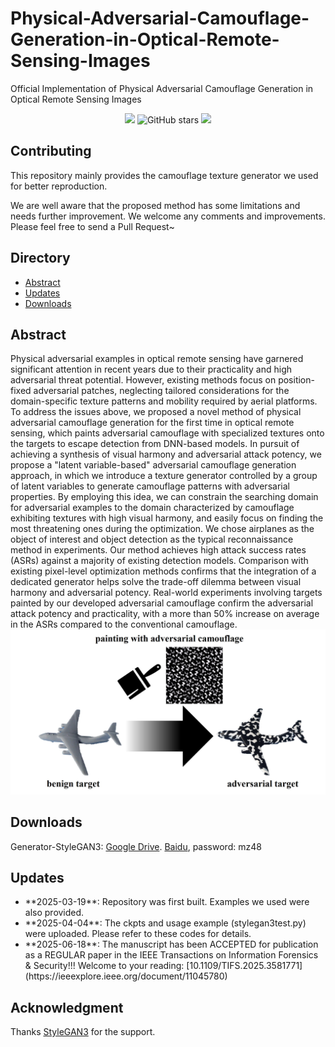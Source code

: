 # Physical-Adversarial-Camouflage-Generation-in-Optical-Remote-Sensing-Images
Official Implementation of Physical Adversarial Camouflage Generation in Optical Remote Sensing Images

<div align="center">


![](https://komarev.com/ghpvc/?username=PhysicsAttack&label=visitors)
![GitHub stars](https://badgen.net/github/stars/Arknightpzb/Physical-Adversarial-Camouflage-Generation-in-Optical-Remote-Sensing-Images)
[![](https://img.shields.io/badge/license-MIT-green)](#License)

</div>


## Contributing

This repository mainly provides the camouflage texture generator we used for better reproduction.

We are well aware that the proposed method has some limitations and needs further improvement. We welcome any comments and improvements. Please feel free to send a Pull Request~

## Directory
+ [Abstract](#Abstract)
+ [Updates](#Updates)
+ [Downloads](#Downloads)
## Abstract
Physical adversarial examples in optical remote sensing have garnered significant attention in recent years due to their practicality and high adversarial threat potential. However, existing methods focus on position-fixed adversarial patches, neglecting tailored considerations for the domain-specific texture patterns and mobility required by aerial platforms. To address the issues above, we proposed a novel method of physical adversarial camouflage generation for the first time in optical remote sensing, which paints adversarial camouflage with specialized textures onto the targets to escape detection from DNN-based models. In pursuit of achieving a synthesis of visual harmony and adversarial attack potency, we propose a "latent variable-based" adversarial camouflage generation approach, in which we introduce a texture generator controlled by a group of latent variables to generate camouflage patterns with adversarial properties. By employing this idea, we can constrain the searching domain for adversarial examples to the domain characterized by camouflage exhibiting textures with high visual harmony, and easily focus on finding the most threatening ones during the optimization. We chose airplanes as the object of interest and object detection as the typical reconnaissance method in experiments. Our method achieves high attack success rates (ASRs) against a majority of existing detection models. Comparison with existing pixel-level optimization methods confirms that the integration of a dedicated generator helps solve the trade-off dilemma between visual harmony and adversarial potency. Real-world experiments involving targets painted by our developed adversarial camouflage confirm the adversarial attack potency and practicality, with a more than 50\% increase on average in the ASRs compared to the conventional camouflage.
![](https://github.com/Arknightpzb/Physical-Adversarial-Camouflage-Generation-in-Optical-Remote-Sensing-Images/blob/main/images/painting.jpg)
## Downloads
Generator-StyleGAN3: [Google Drive](https://drive.google.com/file/d/1Zf1G5GizWpE1AcWyLT6A9l9YLegL1TzF/view?usp=sharing).  [Baidu](https://pan.baidu.com/s/10RKW2iiHRAr9KQaKhGTjtg), password: mz48
## Updates
<ul>
<li> **2025-03-19**: Repository was first built. Examples we used were also provided.</li>
<li> **2025-04-04**: The ckpts and usage example (stylegan3test.py) were uploaded. Please refer to these codes for details.</li>
<li> **2025-06-18**: The manuscript has been ACCEPTED for publication as a REGULAR paper in the IEEE Transactions on Information Forensics & Security!!! Welcome to your reading: [10.1109/TIFS.2025.3581771](https://ieeexplore.ieee.org/document/11045780)
</ul>

## Acknowledgment
Thanks [StyleGAN3](https://github.com/NVlabs/stylegan3) for the support.

